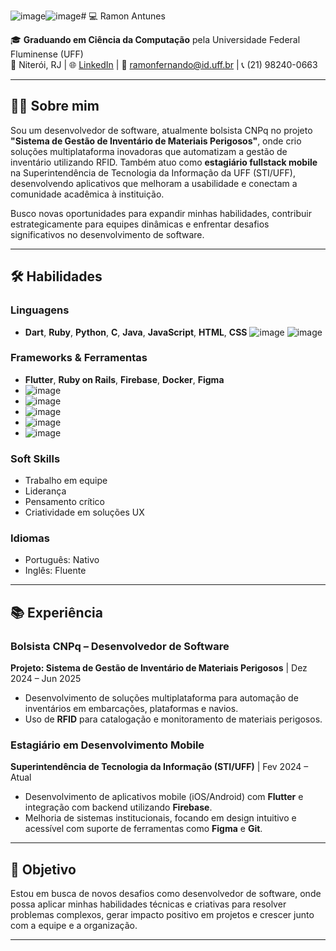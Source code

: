 ![image](https://github.com/user-attachments/assets/2614ae8a-6d2c-4027-a06b-dd5215d84391)![image](https://github.com/user-attachments/assets/d1ddab58-0363-4ae2-a625-2ef6a171b797)# 💻 Ramon Antunes  

🎓 **Graduando em Ciência da Computação** pela Universidade Federal Fluminense (UFF)  
📍 Niterói, RJ | 🌐 [LinkedIn](https://www.linkedin.com/in/ramon-antunes) | 📧 ramonfernando@id.uff.br | 📞 (21) 98240-0663  

---

## 👨‍💻 Sobre mim  
Sou um desenvolvedor de software, atualmente bolsista CNPq no projeto **"Sistema de Gestão de Inventário de Materiais Perigosos"**, onde crio soluções multiplataforma inovadoras que automatizam a gestão de inventário utilizando RFID. Também atuo como **estagiário fullstack mobile** na Superintendência de Tecnologia da Informação da UFF (STI/UFF), desenvolvendo aplicativos que melhoram a usabilidade e conectam a comunidade acadêmica à instituição.  

Busco novas oportunidades para expandir minhas habilidades, contribuir estrategicamente para equipes dinâmicas e enfrentar desafios significativos no desenvolvimento de software.  

---

## 🛠️ Habilidades  
### Linguagens  
- **Dart**, **Ruby**, **Python**, **C**, **Java**, **JavaScript**, **HTML**, **CSS**
![image](https://github.com/user-attachments/assets/6b43c8e4-b383-482a-91ac-44d4f6e86445)
![image](https://github.com/user-attachments/assets/5a954ccf-31db-45a3-95f5-1a2f4d5ddcba)

### Frameworks & Ferramentas  
- **Flutter**, **Ruby on Rails**, **Firebase**, **Docker**, **Figma**
- ![image](https://github.com/user-attachments/assets/67290ee2-db74-4998-a9a3-0bce1857c153)
- ![image](https://github.com/user-attachments/assets/83b2f2e6-ceb8-447a-b4d5-f7c215635597)
- ![image](https://github.com/user-attachments/assets/fc2c4e47-3865-41b2-8ff2-26d0fcbd98a6)
- ![image](https://github.com/user-attachments/assets/01adb601-7434-418b-bf51-253192b56a09)
- ![image](https://github.com/user-attachments/assets/e8ae03c5-32b5-4208-8220-87036f8a98b2)


### Soft Skills  
- Trabalho em equipe  
- Liderança  
- Pensamento crítico  
- Criatividade em soluções UX  

### Idiomas  
- Português: Nativo  
- Inglês: Fluente  

---

## 📚 Experiência  
### **Bolsista CNPq – Desenvolvedor de Software**  
**Projeto: Sistema de Gestão de Inventário de Materiais Perigosos** | Dez 2024 – Jun 2025  
- Desenvolvimento de soluções multiplataforma para automação de inventários em embarcações, plataformas e navios.  
- Uso de **RFID** para catalogação e monitoramento de materiais perigosos.  

### **Estagiário em Desenvolvimento Mobile**  
**Superintendência de Tecnologia da Informação (STI/UFF)** | Fev 2024 – Atual  
- Desenvolvimento de aplicativos mobile (iOS/Android) com **Flutter** e integração com backend utilizando **Firebase**.  
- Melhoria de sistemas institucionais, focando em design intuitivo e acessível com suporte de ferramentas como **Figma** e **Git**.  

---

## 🎯 Objetivo  
Estou em busca de novos desafios como desenvolvedor de software, onde possa aplicar minhas habilidades técnicas e criativas para resolver problemas complexos, gerar impacto positivo em projetos e crescer junto com a equipe e a organização.  

---
